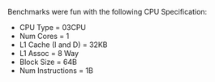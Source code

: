 Benchmarks were fun with the following CPU Specification:
- CPU Type = 03CPU
- Num Cores = 1
- L1 Cache (I and D) = 32KB
- L1 Assoc = 8 Way
- Block Size = 64B
- Num Instructions = 1B